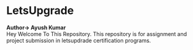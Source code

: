 # LetsUpgrade
**Author-> Ayush Kumar** <br>
Hey Welcome To This Repository.
This repository is for assignment and project submission in letsupdrade certification programs.

